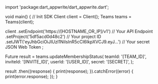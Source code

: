 import 'package:dart_appwrite/dart_appwrite.dart';

void main() { // Init SDK
  Client client = Client();
  Teams teams = Teams(client);

  client
    .setEndpoint('https://[HOSTNAME_OR_IP]/v1') // Your API Endpoint
    .setProject('5df5acd0d48c2') // Your project ID
    .setJWT('eyJhbGciOiJIUzI1NiIsInR5cCI6IkpXVCJ9.eyJ...') // Your secret JSON Web Token
  ;

  Future result = teams.updateMembershipStatus(
    teamId: '[TEAM_ID]',
    inviteId: '[INVITE_ID]',
    userId: '[USER_ID]',
    secret: '[SECRET]',
  );

  result
    .then((response) {
      print(response);
    }).catchError((error) {
      print(error.response);
  });
}